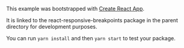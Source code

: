 This example was bootstrapped with [Create React App](https://github.com/facebook/create-react-app).

It is linked to the react-responsive-breakpoints package in the parent directory for development purposes.

You can run `yarn install` and then `yarn start` to test your package.
